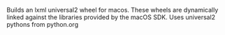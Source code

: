 Builds an lxml universal2 wheel for macos. These wheels are dynamically linked
against the libraries provided by the macOS SDK. Uses universal2 pythons from
python.org
